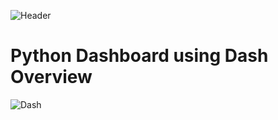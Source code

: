 ![Header](https://github.com/user-attachments/assets/11cbc45f-dbb2-42a0-bfdf-c352ff832503)
# Python Dashboard using Dash Overview
![Dash](https://github.com/user-attachments/assets/4bdb7687-b1d8-4080-8ddb-efd477cd3df4)
